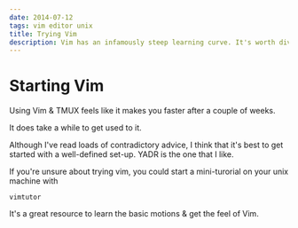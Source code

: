 ```yaml
---
date: 2014-07-12
tags: vim editor unix
title: Trying Vim
description: Vim has an infamously steep learning curve. It's worth diving in. Here's how to start..
---
```


# Starting Vim

Using Vim & TMUX feels like it makes you faster after a couple of weeks.

It does take a while to get used to it.

Although I've read loads of contradictory advice, I think that it's best to get started with a well-defined set-up. YADR is the one that I like.

If you're unsure about trying vim, you could start a mini-turorial on your unix machine with

    vimtutor

It's a great resource to learn the basic motions & get the feel of Vim.

